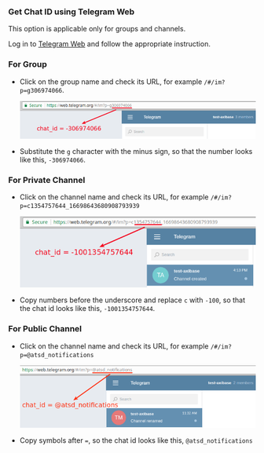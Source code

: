 ### Get Chat ID using Telegram Web

This option is applicable only for groups and channels.
 
Log in to [Telegram Web](https://web.telegram.org) and follow the appropriate instruction.

### For Group  

   * Click on the group name and check its URL, for example `/#/im?p=g306974066`.

     ![](images/id_group.png)

   * Substitute the `g` character with the minus sign, so that the number looks like this, `-306974066`.

### For Private Channel

  * Click on the channel name and check its URL, for example `/#/im?p=c1354757644_16698643680908793939`

     ![](images/channel_url.png)

  * Copy numbers before the underscore and replace `c` with `-100`, so that the chat id looks like this, `-1001354757644`.

### For Public Channel

  * Click on the channel name and check its URL, for example `/#/im?p=@atsd_notifications`

     ![](images/public_channel_url.png)    

  * Copy symbols after `=`, so the chat id looks like this, `@atsd_notifications`